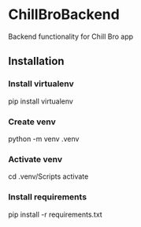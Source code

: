 # ChillBroBackend
Backend functionality for Chill Bro app

## Installation

### Install virtualenv
pip install virtualenv

### Create venv
python -m venv .venv

### Activate venv
cd .venv/Scripts
activate

### Install requirements
pip install -r requirements.txt

